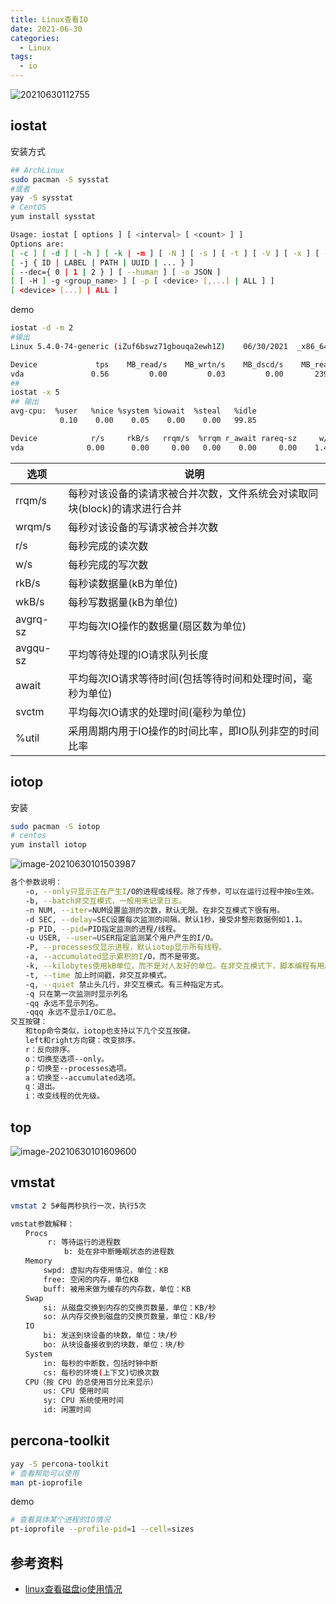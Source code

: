 ```yaml
---
title: Linux查看IO
date: 2021-06-30
categories:
  - Linux
tags:
  - io
---
```



![20210630112755](https://gitee.com/snowyan/image/raw/master/2021/20210630112755.jpg)

<!-- more -->

## iostat

安装方式

```bash
## ArchLinux
sudo pacman -S sysstat 
#或者
yay -S sysstat
# CentOS
yum install sysstat
```



```bash
Usage: iostat [ options ] [ <interval> [ <count> ] ]
Options are:
[ -c ] [ -d ] [ -h ] [ -k | -m ] [ -N ] [ -s ] [ -t ] [ -V ] [ -x ] [ -y ] [ -z ]
[ -j { ID | LABEL | PATH | UUID | ... } ]
[ --dec={ 0 | 1 | 2 } ] [ --human ] [ -o JSON ]
[ [ -H ] -g <group_name> ] [ -p [ <device> [,...] | ALL ] ]
[ <device> [...] | ALL ]
```

demo

```bash
iostat -d -m 2
#输出
Linux 5.4.0-74-generic (iZuf6bswz71gbouqa2ewh1Z) 	06/30/2021 	_x86_64_	(8 CPU)

Device             tps    MB_read/s    MB_wrtn/s    MB_dscd/s    MB_read    MB_wrtn    MB_dscd
vda               0.56         0.00         0.03         0.00       2390      21011          0
## 
iostat -x 5 
## 输出
avg-cpu:  %user   %nice %system %iowait  %steal   %idle
           0.10    0.00    0.05    0.00    0.00   99.85

Device            r/s     rkB/s   rrqm/s  %rrqm r_await rareq-sz     w/s     wkB/s   wrqm/s  %wrqm w_await wareq-sz     d/s     dkB/s   drqm/s  %drqm d_await dareq-sz  aqu-sz  %util
vda              0.00      0.00     0.00   0.00    0.00     0.00    1.40      5.60     0.00   0.00    0.43     4.00    0.00      0.00     0.00   0.00    0.00     0.00    0.00   0.08

```

| 选项 | 说明 |
|---|---|
|rrqm/s|	每秒对该设备的读请求被合并次数，文件系统会对读取同块(block)的请求进行合并|
|wrqm/s|	每秒对该设备的写请求被合并次数|
|r/s|	每秒完成的读次数|
|w/s	|每秒完成的写次数|
|rkB/s|	每秒读数据量(kB为单位)|
|wkB/s	|每秒写数据量(kB为单位)|
|avgrq-sz	|平均每次IO操作的数据量(扇区数为单位)|
|avgqu-sz|	平均等待处理的IO请求队列长度|
|await	|平均每次IO请求等待时间(包括等待时间和处理时间，毫秒为单位)|
|svctm|	平均每次IO请求的处理时间(毫秒为单位)|
|%util	|采用周期内用于IO操作的时间比率，即IO队列非空的时间比率|

## iotop

安装

```bash
sudo pacman -S iotop
# centos
yum install iotop
```

![image-20210630101503987](https://gitee.com/snowyan/image/raw/master/2021/20210630112456.png)

```bash
各个参数说明：
　　-o, --only只显示正在产生I/O的进程或线程。除了传参，可以在运行过程中按o生效。
　　-b, --batch非交互模式，一般用来记录日志。
　　-n NUM, --iter=NUM设置监测的次数，默认无限。在非交互模式下很有用。
　　-d SEC, --delay=SEC设置每次监测的间隔，默认1秒，接受非整形数据例如1.1。
　　-p PID, --pid=PID指定监测的进程/线程。
　　-u USER, --user=USER指定监测某个用户产生的I/O。
　　-P, --processes仅显示进程，默认iotop显示所有线程。
　　-a, --accumulated显示累积的I/O，而不是带宽。
　　-k, --kilobytes使用kB单位，而不是对人友好的单位。在非交互模式下，脚本编程有用。
　　-t, --time 加上时间戳，非交互非模式。
　　-q, --quiet 禁止头几行，非交互模式。有三种指定方式。
　　-q 只在第一次监测时显示列名
　　-qq 永远不显示列名。
　　-qqq 永远不显示I/O汇总。
交互按键：
　　和top命令类似，iotop也支持以下几个交互按键。
　　left和right方向键：改变排序。　　
　　r：反向排序。
　　o：切换至选项--only。
　　p：切换至--processes选项。
　　a：切换至--accumulated选项。
　　q：退出。
　　i：改变线程的优先级。
```

## top

![image-20210630101609600](https://gitee.com/snowyan/image/raw/master/2021/20210630112502.png)

## vmstat

```bash
vmstat 2 5#每两秒执行一次，执行5次
```

```bash
vmstat参数解释：
　　Procs
　　     r: 等待运行的进程数
            b: 处在非中断睡眠状态的进程数
　　Memory
    　　swpd: 虚拟内存使用情况，单位：KB
    　　free: 空闲的内存，单位KB
    　　buff: 被用来做为缓存的内存数，单位：KB
　　Swap
    　　si: 从磁盘交换到内存的交换页数量，单位：KB/秒
    　　so: 从内存交换到磁盘的交换页数量，单位：KB/秒
　　IO
    　　bi: 发送到块设备的块数，单位：块/秒
    　　bo: 从块设备接收到的块数，单位：块/秒
　　System
    　　in: 每秒的中断数，包括时钟中断
    　　cs: 每秒的环境(上下文)切换次数
　　CPU（按 CPU 的总使用百分比来显示）
    　　us: CPU 使用时间
    　　sy: CPU 系统使用时间
    　　id: 闲置时间
```

## percona-toolkit

```bash
yay -S percona-toolkit
# 查看帮助可以使用
man pt-ioprofile
```

demo

```bash
# 查看具体某个进程的IO情况
pt-ioprofile --profile-pid=1 --cell=sizes
```

## 参考资料

- [linux查看磁盘io使用情况](https://blog.csdn.net/sumengnan/article/details/109462795)